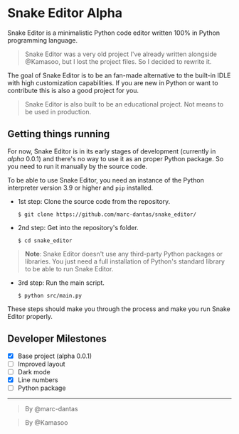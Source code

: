 # Snake Editor Alpha

Snake Editor is a minimalistic Python code editor written 100% in Python programming language.

> Snake Editor was a very old project I've already written alongside @Kamasoo, but I lost the project files. So I decided to rewrite it.

The goal of Snake Editor is to be an fan-made alternative to the built-in IDLE with high customization capabilities. If you are new in Python or want to contribute this is also a good project for you.

> Snake Editor is also built to be an educational project. Not means to be used in production.

## Getting things running
For now, Snake Editor is in its early stages of development (currently in *alpha* 0.0.1) and there's no way to use it as an proper Python package. So you need to run it manually by the source code.

To be able to use Snake Editor, you need an instance of the Python interpreter version 3.9 or higher and `pip` installed.

- 1st step: Clone the source code from the repository.
    ```console
    $ git clone https://github.com/marc-dantas/snake_editor/
    ```
- 2nd step: Get into the repository's folder.
    ```console
    $ cd snake_editor
    ```
> **Note**: Snake Editor doesn't use any third-party Python packages or libraries. You just need a full installation of Python's standard library to be able to run Snake Editor. 
- 3rd step: Run the main script.
    ```console
    $ python src/main.py
    ```

These steps should make you through the process and make you run Snake Editor properly.

## Developer Milestones

- [X] Base project (alpha 0.0.1)
- [ ] Improved layout
- [ ] Dark mode
- [X] Line numbers
- [ ] Python package

---

> By @marc-dantas

> By @Kamasoo
